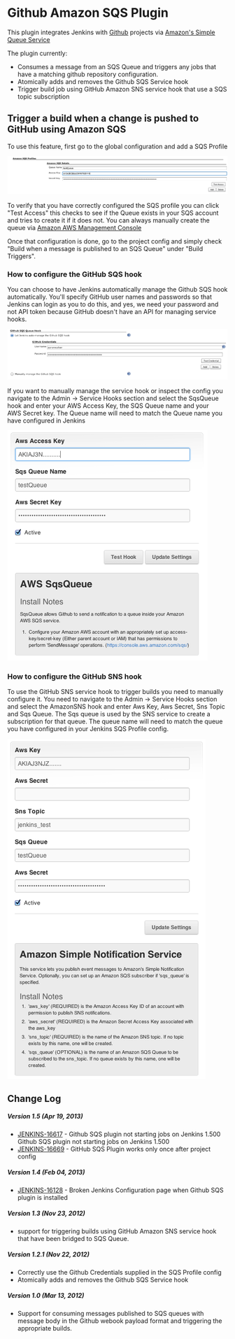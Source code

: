 # Github Amazon SQS Plugin

This plugin integrates Jenkins with [Github](http://github.com/)
projects via [Amazon's Simple Queue Service](http://aws.amazon.com/sqs/)

The plugin currently:

-   Consumes a message from an SQS Queue and triggers any jobs that have
    a matching github repository configuration.
-   Atomically adds and removes the Github SQS Service hook
-   Trigger build job using GitHub Amazon SNS service hook that use a
    SQS topic subscription

## Trigger a build when a change is pushed to GitHub using Amazon SQS

To use this feature, first go to the global configuration and add a SQS
Profile

![](docs/images/Screen_Shot_2012-03-15_at_4.35.49_PM.png)

To verify that you have correctly configured the SQS profile you can
click "Test Access" this checks to see if the Queue exists in your SQS
account and tries to create it if it does not. You can always manually
create the queue via [Amazon AWS Management
Console](http://aws.amazon.com/console/)

Once that configuration is done, go to the project config and simply
check "Build when a message is published to an SQS Queue" under "Build
Triggers".

### How to configure the GitHub SQS hook

You can choose to have Jenkins automatically manage the Github SQS hook
automatically. You'll specify GitHub user names and passwords so that
Jenkins can login as you to do this, and yes, we need your password and
not API token because GitHub doesn't have an API for managing service
hooks.

![](docs/images/GithubSQSHookConfig.png)

If you want to manually manage the service hook or inspect the config
you navigate to the Admin -\> Service Hooks section and select the
SqsQueue hook and enter your AWS Access Key, the SQS Queue name and your
AWS Secret key. The Queue name will need to match the Queue name you
have configured in Jenkins

![](docs/images/GithubSQSHook.png)

### How to configure the GitHub SNS hook

To use the GitHub SNS service hook to trigger builds you need to
manually configure it. You need to navigate to the Admin -\> Service
Hooks section and select the AmazonSNS hook and enter Aws Key, Aws
Secret, Sns Topic and Sqs Queue. The Sqs queue is used by the SNS
service to create a subscription for that queue. The queue name will
need to match the queue you have configured in your Jenkins SQS Profile
config.

![](docs/images/GitHubSNSConfig.png)

## Change Log

##### Version 1.5 (Apr 19, 2013)

-   [JENKINS-16617](https://issues.jenkins-ci.org/browse/JENKINS-16617)
    - Github SQS plugin not starting jobs on Jenkins 1.500  
    Github SQS plugin not starting jobs on Jenkins 1.500
-   [JENKINS-16669](https://issues.jenkins-ci.org/browse/JENKINS-16669) -
    GitHub SQS Plugin works only once after project config

##### Version 1.4 (Feb 04, 2013)

-   [JENKINS-16128](https://issues.jenkins-ci.org/browse/JENKINS-16128) - Broken
    Jenkins Configuration page when Github SQS plugin is installed

##### Version 1.3 (Nov 23, 2012)

-   support for triggering builds using GitHub Amazon SNS service hook
    that have been bridged to SQS Queue.

##### Version 1.2.1 (Nov 22, 2012)

-   Correctly use the Github Credentials supplied in the SQS Profile
    config
-   Atomically adds and removes the Github SQS Service hook

##### Version 1.0 (Mar 13, 2012)

-   Support for consuming messages published to SQS queues with message
    body in the Github webook payload format and triggering the
    appropriate builds.
